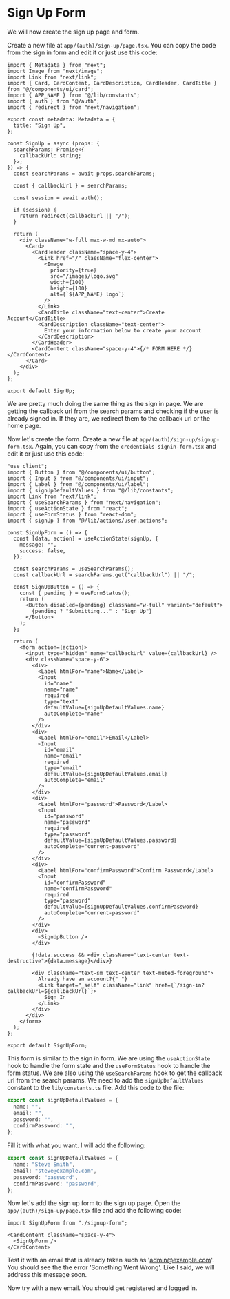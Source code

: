 # Sign Up Form

We will now create the sign up page and form.

Create a new file at `app/(auth)/sign-up/page.tsx`. You can copy the code from the sign in form and edit it or just use this code:

```tsx
import { Metadata } from "next";
import Image from "next/image";
import Link from "next/link";
import { Card, CardContent, CardDescription, CardHeader, CardTitle } from "@/components/ui/card";
import { APP_NAME } from "@/lib/constants";
import { auth } from "@/auth";
import { redirect } from "next/navigation";

export const metadata: Metadata = {
  title: "Sign Up",
};

const SignUp = async (props: {
  searchParams: Promise<{
    callbackUrl: string;
  }>;
}) => {
  const searchParams = await props.searchParams;

  const { callbackUrl } = searchParams;

  const session = await auth();

  if (session) {
    return redirect(callbackUrl || "/");
  }

  return (
    <div className="w-full max-w-md mx-auto">
      <Card>
        <CardHeader className="space-y-4">
          <Link href="/" className="flex-center">
            <Image
              priority={true}
              src="/images/logo.svg"
              width={100}
              height={100}
              alt={`${APP_NAME} logo`}
            />
          </Link>
          <CardTitle className="text-center">Create Account</CardTitle>
          <CardDescription className="text-center">
            Enter your information below to create your account
          </CardDescription>
        </CardHeader>
        <CardContent className="space-y-4">{/* FORM HERE */}</CardContent>
      </Card>
    </div>
  );
};

export default SignUp;
```

We are pretty much doing the same thing as the sign in page. We are getting the callback url from the search params and checking if the user is already signed in. If they are, we redirect them to the callback url or the home page.

Now let's create the form. Create a new file at `app/(auth)/sign-up/signup-form.tsx`. Again, you can copy from the `credentials-signin-form.tsx` and edit it or just use this code:

```tsx
"use client";
import { Button } from "@/components/ui/button";
import { Input } from "@/components/ui/input";
import { Label } from "@/components/ui/label";
import { signUpDefaultValues } from "@/lib/constants";
import Link from "next/link";
import { useSearchParams } from "next/navigation";
import { useActionState } from "react";
import { useFormStatus } from "react-dom";
import { signUp } from "@/lib/actions/user.actions";

const SignUpForm = () => {
  const [data, action] = useActionState(signUp, {
    message: "",
    success: false,
  });

  const searchParams = useSearchParams();
  const callbackUrl = searchParams.get("callbackUrl") || "/";

  const SignUpButton = () => {
    const { pending } = useFormStatus();
    return (
      <Button disabled={pending} className="w-full" variant="default">
        {pending ? "Submitting..." : "Sign Up"}
      </Button>
    );
  };

  return (
    <form action={action}>
      <input type="hidden" name="callbackUrl" value={callbackUrl} />
      <div className="space-y-6">
        <div>
          <Label htmlFor="name">Name</Label>
          <Input
            id="name"
            name="name"
            required
            type="text"
            defaultValue={signUpDefaultValues.name}
            autoComplete="name"
          />
        </div>
        <div>
          <Label htmlFor="email">Email</Label>
          <Input
            id="email"
            name="email"
            required
            type="email"
            defaultValue={signUpDefaultValues.email}
            autoComplete="email"
          />
        </div>
        <div>
          <Label htmlFor="password">Password</Label>
          <Input
            id="password"
            name="password"
            required
            type="password"
            defaultValue={signUpDefaultValues.password}
            autoComplete="current-password"
          />
        </div>
        <div>
          <Label htmlFor="confirmPassword">Confirm Password</Label>
          <Input
            id="confirmPassword"
            name="confirmPassword"
            required
            type="password"
            defaultValue={signUpDefaultValues.confirmPassword}
            autoComplete="current-password"
          />
        </div>
        <div>
          <SignUpButton />
        </div>

        {!data.success && <div className="text-center text-destructive">{data.message}</div>}

        <div className="text-sm text-center text-muted-foreground">
          Already have an account?{" "}
          <Link target="_self" className="link" href={`/sign-in?callbackUrl=${callbackUrl}`}>
            Sign In
          </Link>
        </div>
      </div>
    </form>
  );
};

export default SignUpForm;
```

This form is similar to the sign in form. We are using the `useActionState` hook to handle the form state and the `useFormStatus` hook to handle the form status. We are also using the `useSearchParams` hook to get the callback url from the search params.
We need to add the `signUpDefaultValues` constant to the `lib/constants.ts` file. Add this code to the file:

```ts
export const signUpDefaultValues = {
  name: "",
  email: "",
  password: "",
  confirmPassword: "",
};
```

Fill it with what you want. I will add the following:

```ts
export const signUpDefaultValues = {
  name: "Steve Smith",
  email: "steve@example.com",
  password: "password",
  confirmPassword: "password",
};
```

Now let's add the sign up form to the sign up page. Open the `app/(auth)/sign-up/page.tsx` file and add the following code:

```tsx
import SignUpForm from "./signup-form";
```

```tsx
<CardContent className="space-y-4">
  <SignUpForm />
</CardContent>
```

Test it with an email that is already taken such as 'admin@example.com'. You should see the the error 'Something Went Wrong'. Like I said, we will address this message soon.

Now try with a new email. You should get registered and logged in.
